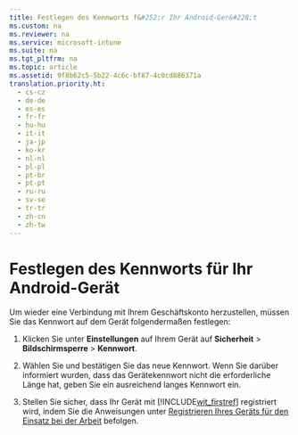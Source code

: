 ```yaml
---
title: Festlegen des Kennworts f&#252;r Ihr Android-Ger&#228;t
ms.custom: na
ms.reviewer: na
ms.service: microsoft-intune
ms.suite: na
ms.tgt_pltfrm: na
ms.topic: article
ms.assetid: 9f8b62c5-5b22-4c6c-bf87-4c0cd886371a
translation.priority.ht: 
  - cs-cz
  - de-de
  - es-es
  - fr-fr
  - hu-hu
  - it-it
  - ja-jp
  - ko-kr
  - nl-nl
  - pl-pl
  - pt-br
  - pt-pt
  - ru-ru
  - sv-se
  - tr-tr
  - zh-cn
  - zh-tw
---
```

# Festlegen des Kennworts f&#252;r Ihr Android-Ger&#228;t
Um wieder eine Verbindung mit Ihrem Geschäftskonto herzustellen, müssen Sie das Kennwort auf dem Gerät folgendermaßen festlegen:

1.  Klicken Sie unter **Einstellungen** auf Ihrem Gerät auf **Sicherheit** &gt; **Bildschirmsperre** &gt; **Kennwort**.

2.  Wählen Sie und bestätigen Sie das neue Kennwort. Wenn Sie darüber informiert wurden, dass das Gerätekennwort nicht die erforderliche Länge hat, geben Sie ein ausreichend langes Kennwort ein.

3.  Stellen Sie sicher, dass Ihr Gerät mit [!INCLUDE[wit_firstref](../Token/wit_firstref_md.md)] registriert wird, indem Sie die Anweisungen unter [Registrieren Ihres Geräts für den Einsatz bei der Arbeit](http://go.microsoft.com/fwlink/?LinkId=519071) befolgen.

